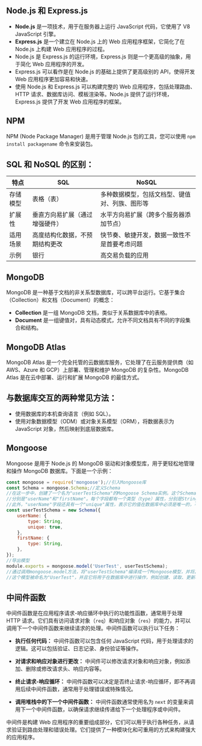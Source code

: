 ## Node.js 和 Express.js

- **Node.js** 是一项技术，用于在服务器上运行 JavaScript 代码，它使用了 V8 JavaScript 引擎。
- **Express.js** 是一个建立在 Node.js 上的 Web 应用程序框架，它简化了在 Node.js 上构建 Web 应用程序的过程。
- Node.js 是 Express.js 的运行环境，Express.js 则是一个更高级的抽象，用于简化 Web 应用程序的开发。
- Express.js 可以看作是在 Node.js 的基础上提供了更高级别的 API，使得开发 Web 应用程序更加容易和快速。
- 使用 Node.js 和 Express.js 可以构建完整的 Web 应用程序，包括处理路由、HTTP 请求、数据库访问、模板渲染等。Node.js 提供了运行环境，Express.js 提供了开发 Web 应用程序的框架。

## NPM

NPM (Node Package Manager) 是用于管理 Node.js 包的工具，您可以使用 `npm install packagename` 命令来安装包。

## SQL 和 NoSQL 的区别：

| 特点         | SQL                                     | NoSQL                                         |
|--------------|-----------------------------------------|-----------------------------------------------|
| 存储模型    | 表格（表）                               | 多种数据模型，包括文档型、键值对、列族、图形等  |
| 扩展性       | 垂直方向易扩展（通过增强硬件）          | 水平方向易扩展（跨多个服务器添加节点）       |
| 适用场景    | 高度结构化数据，不预期结构更改         | 快节奏、敏捷开发，数据一致性不是首要考虑问题  |
| 示例         | 银行                                    | 高交易负载的应用                             |

## MongoDB

MongoDB 是一种基于文档的非关系型数据库，可以跨平台运行。它基于集合（Collection）和文档（Document）的概念：

- **Collection** 是一组 MongoDB 文档，类似于关系数据库中的表格。
- **Document** 是一组键值对，具有动态模式，允许不同文档具有不同的字段集合和结构。

## MongoDB Atlas

MongoDB Atlas 是一个完全托管的云数据库服务，它处理了在云服务提供商（如 AWS、Azure 和 GCP）上部署、管理和维护 MongoDB 的复杂性。MongoDB Atlas 是在云中部署、运行和扩展 MongoDB 的最佳方式。

## 与数据库交互的两种常见方法：

- 使用数据库的本机查询语言（例如 SQL）。
- 使用对象数据模型（ODM）或对象关系模型（ORM），将数据表示为 JavaScript 对象，然后映射到底层数据库。

## Mongoose

Mongoose 是用于 Node.js 的 MongoDB 驱动和对象模型库，用于更轻松地管理和操作 MongoDB 数据库。下面是一个示例：

```javascript
const mongoose = require('mongoose');//引入Mongoose库
const Schema = mongoose.Schema;//定义Schema
//在这一步中，创建了一个名为"userTestSchema"的Mongoose Schema实例。这个Schema定义了两个字段，
//分别是"userName"和"firstName"。每个字段都有一个类型（type）属性，分别是String类型，用于存储字符串数据。
//此外，"userName"字段还具有一个"unique"属性，表示它的值在数据库中必须是唯一的，不允许重复。
const userTestSchema = new Schema({
    userName: {
        type: String,
        unique: true,
    },
    firstName: {
        type: String,
    },
});
//导出模型
module.exports = mongoose.model('UserTest', userTestSchema);
//通过调用mongoose.model方法，将"userTestSchema"编译成一个Mongoose模型，并将其导出。
//这个模型被命名为"UserTest"，并且它将用于在数据库中进行操作，例如创建、读取、更新和删除与"userTestSchema"相对应的文档。
```

## 中间件函数

中间件函数是在应用程序请求-响应循环中执行的功能性函数，通常用于处理 HTTP 请求。它们具有访问请求对象（`req`）和响应对象（`res`）的能力，并可以调用下一个中间件函数来继续请求的处理。中间件函数可以执行以下任务：

- **执行任何代码：** 中间件函数可以包含任何 JavaScript 代码，用于处理请求的逻辑。这可以包括验证、日志记录、身份验证等操作。

- **对请求和响应对象进行更改：** 中间件可以修改请求对象和响应对象，例如添加、删除或修改请求头、响应内容等。

- **终止请求-响应循环：** 中间件函数可以决定是否终止请求-响应循环，即不再调用后续中间件函数，通常用于处理错误或特殊情况。

- **调用堆栈中的下一个中间件函数：** 中间件函数通常使用名为 `next` 的变量来调用下一个中间件函数，以确保请求继续传递给下一个处理程序或中间件。

中间件是构建 Web 应用程序的重要组成部分，它们可以用于执行各种任务，从请求验证到路由处理和错误处理。它们提供了一种模块化和可重用的方式来构建强大的应用程序。


